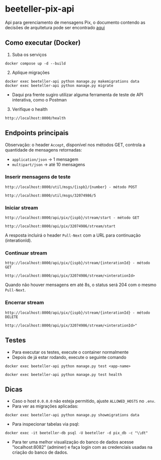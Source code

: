 # beeteller-pix-api
Api para gerenciamento de mensagens Pix, o documento contendo as decisões de arquitetura pode ser encontrado [aqui](docs/README.md)

## Como executar (Docker)

1) Suba os serviços

```
docker compose up -d --build
```

2) Aplique migrações

```
docker exec beeteller-api python manage.py makemigrations data
docker exec beeteller-api python manage.py migrate
```

- Daqui pra frente sugiro utilizar alguma ferramenta de teste de API interativa, como o Postman

3) Verifique o health

```
http://localhost:8000/health
```

## Endpoints principais

Observação: o header `Accept`, disponível nos métodos GET, controla a quantidade de mensagens retornadas:
- `application/json` → 1 mensagem
- `multipart/json` → até 10 mensagens

### Inserir mensagens de teste

```
http://localhost:8000/util/msgs/{ispb}/{number} - método POST

http://localhost:8000/util/msgs/32074986/5
```

### Iniciar stream

```
http://localhost:8000/api/pix/{ispb}/stream/start - método GET

http://localhost:8000/api/pix/32074986/stream/start
```

A resposta incluirá o header `Pull-Next` com a URL para continuação (interationId).

### Continuar stream

```
http://localhost:8000/api/pix/{ispb}/stream/{interationId} - método GET

http://localhost:8000/api/pix/32074986/stream/<interationId>
```

Quando não houver mensagens em até 8s, o status será 204 com o mesmo `Pull-Next`.

### Encerrar stream

```
http://localhost:8000/api/pix/{ispb}/stream/{interationId} - método DELETE

http://localhost:8000/api/pix/32074986/stream/<interationId>"
```

## Testes

- Para executar os testes, execute o container normalmente
- Depois de já estar rodando, execute o seguinte comando
```
docker exec beeteller-api python manage.py test <app-name>

docker exec beeteller-api python manage.py test health
```

## Dicas

- Caso o host `0.0.0.0` não esteja permitido, ajuste `ALLOWED_HOSTS` no `.env`.
- Para ver as migrações aplicadas:
```
docker exec beeteller-api python manage.py showmigrations data
```
- Para inspecionar tabelas via psql:
```
docker exec -it beeteller-db psql -U beeteller -d pix_db -c "\\dt"
```
- Para ter uma melhor visualização do banco de dados acesse "localhost:8082" (adminer) e faça login com as credenciais usadas na criação do banco de dados.

